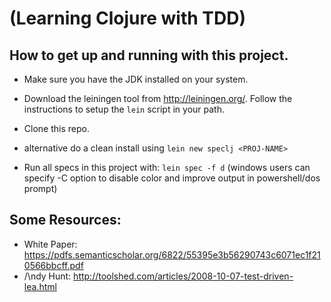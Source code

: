 # (Learning Clojure with TDD)

How to get up and running with this project.
--
- Make sure you have the JDK installed on your system.

- Download the leiningen tool from http://leiningen.org/. Follow the instructions to setup the `lein` script in your path.

- Clone this repo.

- alternative do a clean install using `lein new speclj <PROJ-NAME>`

- Run all specs in this project with: `lein spec -f d` (windows users can specify -C option to disable color and improve output in powershell/dos prompt)



Some Resources:
--

- White Paper: https://pdfs.semanticscholar.org/6822/55395e3b56290743c6071ec1f210566bbcff.pdf
- /\ndy Hunt: http://toolshed.com/articles/2008-10-07-test-driven-lea.html
